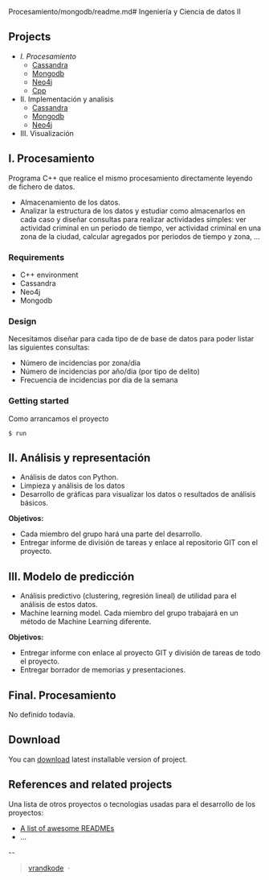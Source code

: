 Procesamiento/mongodb/readme.md# Ingeniería y Ciencia de datos II

## Projects

* *I. Procesamiento*
  * [Cassandra](Procesamiento/cassandra)
  * [Mongodb](Procesamiento/mongodb)
  * [Neo4j](Procesamiento/neo4j)
  * [Cpp](Procesamiento/processorcpp)
* II. Implementación y analisis
  * [Cassandra](Analisis/cassandra)
  * [Mongodb](Analisis/mongodb)
  * [Neo4j](Analisis/neo4j)
* III. Visualización


## I. Procesamiento

Programa C++ que realice el mismo procesamiento directamente leyendo de fichero de datos.
* Almacenamiento de los datos. 
* Analizar la estructura de los datos y estudiar como almacenarlos en cada caso y diseñar consultas para realizar actividades simples: ver actividad criminal en un periodo de tiempo, ver actividad criminal en una zona de la ciudad, calcular agregados por periodos de tiempo y zona, ... 

### Requirements

* C++ environment
* Cassandra
* Neo4j
* Mongodb

### Design

Necesitamos diseñar para cada tipo de de base de datos para poder listar las siguientes consultas:

* Número de incidencias por zona/dia
* Número de incidencias por año/dia (por tipo de delito)
* Frecuencia de incidencias por dia de la semana


### Getting started
Como arrancamos el proyecto

```shell
$ run
```


## II. Análisis y representación

* Análisis de datos con Python. 
* Limpieza y análisis de los datos
* Desarrollo de gráficas para visualizar los datos o resultados de análisis básicos. 

**Objetivos:**

* Cada miembro del grupo hará una parte del desarrollo.
* Entregar informe de división de tareas y enlace al repositorio GIT con el proyecto.

## III. Modelo de predicción

* Análisis predictivo (clustering, regresión lineal) de utilidad para el análisis de estos datos. 
* Machine learning model. Cada miembro del grupo trabajará en un método de Machine Learning diferente. 


**Objetivos:**
* Entregar informe con enlace al proyecto GIT y división de tareas de todo el proyecto.  
* Entregar borrador de memorias y presentaciones.

## Final. Procesamiento
No definido todavía.


## Download

You can [download](https://github.com/orial/grupo_Spark/releases/tag/v0.1) latest installable version of project.


## References and related projects

Una lista de otros proyectos o tecnologias usadas para el desarrollo de los proyectos:

- [A list of awesome READMEs](https://github.com/matiassingers/awesome-readme)
- ...

--

> [vrandkode](http://vrandkode.net) &nbsp;&middot;&nbsp;
